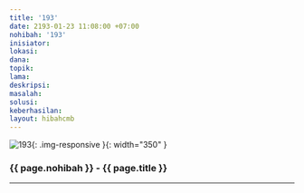 ```yaml
---
title: '193'
date: 2193-01-23 11:08:00 +07:00
nohibah: '193'
inisiator:
lokasi:
dana:
topik:
lama:
deskripsi:
masalah:
solusi:
keberhasilan:
layout: hibahcmb
---
```


![193](/static/img/hibahcmb/193.png){: .img-responsive }{: width="350" }

### {{ page.nohibah }} - {{ page.title }}

---
